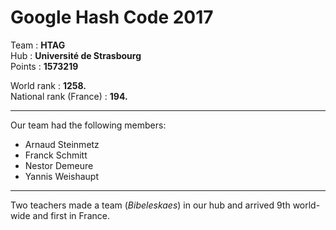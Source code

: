 # Google Hash Code 2017

Team : **HTAG**  
Hub : **Université de Strasbourg**  
Points : **1573219**

World rank : **1258.**  
National rank (France) : **194.**


---

Our team had the following members:
- Arnaud Steinmetz
- Franck Schmitt
- Nestor Demeure
- Yannis Weishaupt


---

Two teachers made a team (*Bibeleskaes*) in our hub and arrived 9th world-wide and first in France.

